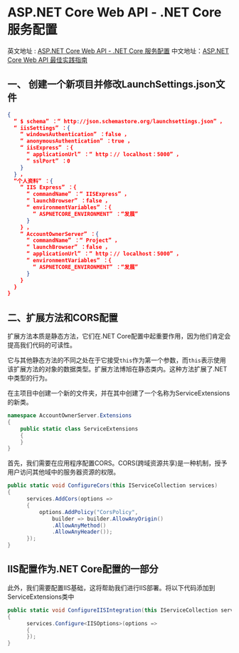 ﻿# ASP.NET Core Web API - .NET Core 服务配置

英文地址 : [ASP.NET Core Web API - .NET Core 服务配置](https://code-maze.com/net-core-web-development-part2/)
中文地址：[ASP.NET Core Web API 最佳实践指南](https://www.cnblogs.com/hippieZhou/p/11966373.html)
## 一、 创建一个新项目并修改LaunchSettings.json文件

```json
{
  “ $ schema” ：“ http://json.schemastore.org/launchsettings.json” ，
  “ iisSettings” ：{
    “ windowsAuthentication” ：false ，
    “ anonymousAuthentication” ：true ，
    “ iisExpress” ：{
      “ applicationUrl” ：“ http：// localhost：5000” ，
      “ sslPort” ：0
    }
  } ，
  “个人资料” ：{
    “ IIS Express” ：{
      “ commandName” ：“ IISExpress” ，
      “ launchBrowser” ：false ，
      “ environmentVariables” ：{
        “ ASPNETCORE_ENVIRONMENT” ：“发展”
      }
    } ，
    “ AccountOwnerServer” ：{
      “ commandName” ：“ Project” ，
      “ launchBrowser” ：false ，
      “ applicationUrl” ：“ http：// localhost：5000” ，
      “ environmentVariables” ：{
        “ ASPNETCORE_ENVIRONMENT” ：“发展”
      }
    }
  }
}
```





## 二、扩展方法和CORS配置

扩展方法本质是静态方法，它们在.NET Core配置中起重要作用，因为他们肯定会提高我们代码的可读性。



它与其他静态方法的不同之处在于它接受`this`作为第一个参数，而`this`表示使用该扩展方法的对象的数据类型。扩展方法博旭在静态类内。这种方法扩展了.NET中类型的行为。



在主项目中创建一个新的文件夹，并在其中创建了一个名称为ServiceExtensions的新类。

```C#
namespace AccountOwnerServer.Extensions
{
    public static class ServiceExtensions
    {
    }
}
```

首先，我们需要在应用程序配置CORS。CORS(跨域资源共享)是一种机制，授予用户访问其他域中的服务器资源的权限。

```c#
public static void ConfigureCors(this IServiceCollection services)
{
      services.AddCors(options =>
      {
          options.AddPolicy("CorsPolicy",
              builder => builder.AllowAnyOrigin()
              .AllowAnyMethod()
              .AllowAnyHeader());
      });
}
```



##  IIS配置作为.NET Core配置的一部分

此外，我们需要配置IIS基础，这将帮助我们进行IIS部署。将以下代码添加到ServiceExtensions类中

```c#
public static void ConfigureIISIntegration(this IServiceCollection services)
{
      services.Configure<IISOptions>(options => 
      {
      });          
}
```

